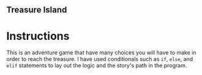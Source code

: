 ## Treasure Island

# Instructions

This is an adventure game that have many choices you will have to make in order to reach the treasure. I have used conditionals such as `if`, `else`, and `elif` statements to lay out the logic and the story's path in the program. 

